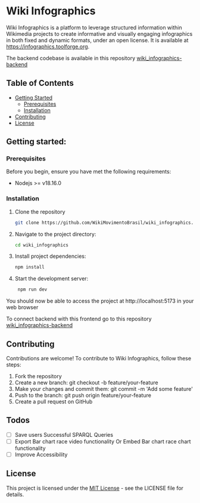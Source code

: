# Wiki Infographics

Wiki Infographics is a platform to leverage structured information within Wikimedia projects to create informative and visually engaging infographics in both fixed and dynamic formats, under an open license. It is available at https://infographics.toolforge.org.

The backend codebase is available in this repository [wiki_infographics-backend](https://github.com/WikiMovimentoBrasil/wiki_infographics-backend)

## Table of Contents

- [Getting Started](#getting-started)
  - [Prerequisites](#prerequisites)
  - [Installation](#installation)
- [Contributing](#contributing)
- [License](#license)

## Getting started:

### Prerequisites

Before you begin, ensure you have met the following requirements:

- Nodejs >= v18.16.0

### Installation

1. Clone the repository

   ```bash
   git clone https://github.com/WikiMovimentoBrasil/wiki_infographics.git

   ```

2. Navigate to the project directory:

   ```bash
   cd wiki_infographics

   ```

3. Install project dependencies:

   ```bash
   npm install

   ```

4. Start the development server:
   ```bash
    npm run dev
   ```

You should now be able to access the project at http://localhost:5173 in your web browser

To connect backend with this frontend go to this repository [wiki_infographics-backend](https://github.com/WikiMovimentoBrasil/wiki_infographics-backend)

## Contributing

Contributions are welcome! To contribute to Wiki Infographics, follow these steps:

1. Fork the repository
2. Create a new branch: git checkout -b feature/your-feature
3. Make your changes and commit them: git commit -m 'Add some feature'
4. Push to the branch: git push origin feature/your-feature
5. Create a pull request on GitHub

## Todos

- [ ] Save users Successful SPARQL Queries
- [ ] Export Bar chart race video functionality Or Embed Bar chart race chart functionality
- [ ] Improve Accessibility

## License

This project is licensed under the [MIT License](https://opensource.org/license/mit) - see the LICENSE file for details.
